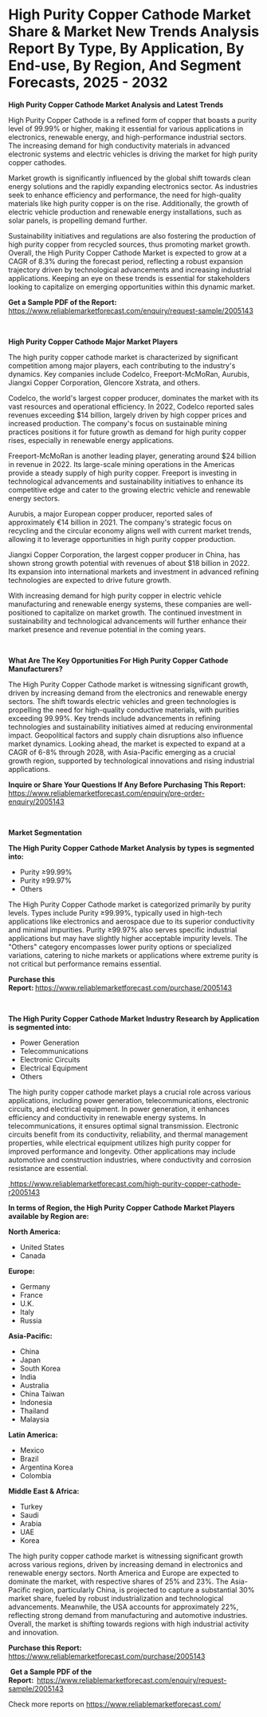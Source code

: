 <p><h1>High Purity Copper Cathode Market Share & Market New Trends Analysis Report By Type, By Application, By End-use, By Region, And Segment Forecasts, 2025 - 2032</h1></p><p><strong>High Purity Copper Cathode Market Analysis and Latest Trends</strong></p>
<p><p>High Purity Copper Cathode is a refined form of copper that boasts a purity level of 99.99% or higher, making it essential for various applications in electronics, renewable energy, and high-performance industrial sectors. The increasing demand for high conductivity materials in advanced electronic systems and electric vehicles is driving the market for high purity copper cathodes.</p><p>Market growth is significantly influenced by the global shift towards clean energy solutions and the rapidly expanding electronics sector. As industries seek to enhance efficiency and performance, the need for high-quality materials like high purity copper is on the rise. Additionally, the growth of electric vehicle production and renewable energy installations, such as solar panels, is propelling demand further.</p><p>Sustainability initiatives and regulations are also fostering the production of high purity copper from recycled sources, thus promoting market growth. Overall, the High Purity Copper Cathode Market is expected to grow at a CAGR of 8.3% during the forecast period, reflecting a robust expansion trajectory driven by technological advancements and increasing industrial applications. Keeping an eye on these trends is essential for stakeholders looking to capitalize on emerging opportunities within this dynamic market.</p></p>
<p><strong>Get a Sample PDF of the Report:&nbsp;</strong> <a href="https://www.reliablemarketforecast.com/enquiry/request-sample/2005143?utm_campaign=2875&utm_medium=2&utm_source=Github&utm_content=ia&utm_term=29032025&utm_id=high-purity-copper-cathode">https://www.reliablemarketforecast.com/enquiry/request-sample/2005143</a></p>
<p>&nbsp;</p>
<p><strong>High Purity Copper Cathode Major Market Players</strong></p>
<p><p>The high purity copper cathode market is characterized by significant competition among major players, each contributing to the industry's dynamics. Key companies include Codelco, Freeport-McMoRan, Aurubis, Jiangxi Copper Corporation, Glencore Xstrata, and others.</p><p>Codelco, the world's largest copper producer, dominates the market with its vast resources and operational efficiency. In 2022, Codelco reported sales revenues exceeding $14 billion, largely driven by high copper prices and increased production. The company's focus on sustainable mining practices positions it for future growth as demand for high purity copper rises, especially in renewable energy applications.</p><p>Freeport-McMoRan is another leading player, generating around $24 billion in revenue in 2022. Its large-scale mining operations in the Americas provide a steady supply of high purity copper. Freeport is investing in technological advancements and sustainability initiatives to enhance its competitive edge and cater to the growing electric vehicle and renewable energy sectors.</p><p>Aurubis, a major European copper producer, reported sales of approximately €14 billion in 2021. The company's strategic focus on recycling and the circular economy aligns well with current market trends, allowing it to leverage opportunities in high purity copper production.</p><p>Jiangxi Copper Corporation, the largest copper producer in China, has shown strong growth potential with revenues of about $18 billion in 2022. Its expansion into international markets and investment in advanced refining technologies are expected to drive future growth.</p><p>With increasing demand for high purity copper in electric vehicle manufacturing and renewable energy systems, these companies are well-positioned to capitalize on market growth. The continued investment in sustainability and technological advancements will further enhance their market presence and revenue potential in the coming years.</p></p>
<p>&nbsp;</p>
<p><strong>What Are The Key Opportunities For High Purity Copper Cathode Manufacturers?</strong></p>
<p><p>The High Purity Copper Cathode market is witnessing significant growth, driven by increasing demand from the electronics and renewable energy sectors. The shift towards electric vehicles and green technologies is propelling the need for high-quality conductive materials, with purities exceeding 99.99%. Key trends include advancements in refining technologies and sustainability initiatives aimed at reducing environmental impact. Geopolitical factors and supply chain disruptions also influence market dynamics. Looking ahead, the market is expected to expand at a CAGR of 6-8% through 2028, with Asia-Pacific emerging as a crucial growth region, supported by technological innovations and rising industrial applications.</p></p>
<p><strong>Inquire or Share Your Questions If Any Before Purchasing This Report:</strong> <a href="https://www.reliablemarketforecast.com/enquiry/pre-order-enquiry/2005143?utm_campaign=2875&utm_medium=2&utm_source=Github&utm_content=ia&utm_term=29032025&utm_id=high-purity-copper-cathode">https://www.reliablemarketforecast.com/enquiry/pre-order-enquiry/2005143</a></p>
<p>&nbsp;</p>
<p><strong>Market Segmentation</strong></p>
<p><strong>The High Purity Copper Cathode Market Analysis by types is segmented into:</strong></p>
<p><ul><li>Purity ≥99.99%</li><li>Purity ≥99.97%</li><li>Others</li></ul></p>
<p><p>The High Purity Copper Cathode market is categorized primarily by purity levels. Types include Purity ≥99.99%, typically used in high-tech applications like electronics and aerospace due to its superior conductivity and minimal impurities. Purity ≥99.97% also serves specific industrial applications but may have slightly higher acceptable impurity levels. The "Others" category encompasses lower purity options or specialized variations, catering to niche markets or applications where extreme purity is not critical but performance remains essential.</p></p>
<p><strong>Purchase this Report:&nbsp;</strong><a href="https://www.reliablemarketforecast.com/purchase/2005143?utm_campaign=2875&utm_medium=2&utm_source=Github&utm_content=ia&utm_term=29032025&utm_id=high-purity-copper-cathode">https://www.reliablemarketforecast.com/purchase/2005143</a></p>
<p>&nbsp;</p>
<p><strong>The High Purity Copper Cathode Market Industry Research by Application is segmented into:</strong></p>
<p><ul><li>Power Generation</li><li>Telecommunications</li><li>Electronic Circuits</li><li>Electrical Equipment</li><li>Others</li></ul></p>
<p><p>The high purity copper cathode market plays a crucial role across various applications, including power generation, telecommunications, electronic circuits, and electrical equipment. In power generation, it enhances efficiency and conductivity in renewable energy systems. In telecommunications, it ensures optimal signal transmission. Electronic circuits benefit from its conductivity, reliability, and thermal management properties, while electrical equipment utilizes high purity copper for improved performance and longevity. Other applications may include automotive and construction industries, where conductivity and corrosion resistance are essential.</p></p>
<p><a href="https://www.reliablemarketforecast.com/high-purity-copper-cathode-r2005143?utm_campaign=2875&utm_medium=2&utm_source=Github&utm_content=ia&utm_term=29032025&utm_id=high-purity-copper-cathode">&nbsp;https://www.reliablemarketforecast.com/high-purity-copper-cathode-r2005143</a></p>
<p><strong>In terms of Region, the High Purity Copper Cathode Market Players available by Region are:</strong></p>
<p>
    <p> <strong> North America: </strong>
        <ul>
            <li>United States</li>
            <li>Canada</li>
        </ul>
        </p> 
    <p> <strong> Europe: </strong>
        <ul>
            <li>Germany</li>
            <li>France</li>
            <li>U.K.</li>
            <li>Italy</li>
            <li>Russia</li>
        </ul>
        </p> 
    <p> <strong> Asia-Pacific: </strong>
        <ul>
            <li>China</li>
            <li>Japan</li>
            <li>South Korea</li>
            <li>India</li>
            <li>Australia</li>
            <li>China Taiwan</li>
            <li>Indonesia</li>
            <li>Thailand</li>
            <li>Malaysia</li>
        </ul>
        </p> 
    <p> <strong> Latin America: </strong>
        <ul>
            <li>Mexico</li>
            <li>Brazil</li>
            <li>Argentina Korea</li>
            <li>Colombia</li>
        </ul>
        </p> 
    <p> <strong> Middle East & Africa: </strong>
        <ul>
            <li>Turkey</li>
            <li>Saudi</li>
            <li>Arabia</li>
            <li>UAE</li>
            <li>Korea</li>
        </ul>
    </p>
    </p>
<p><p>The high purity copper cathode market is witnessing significant growth across various regions, driven by increasing demand in electronics and renewable energy sectors. North America and Europe are expected to dominate the market, with respective shares of 25% and 23%. The Asia-Pacific region, particularly China, is projected to capture a substantial 30% market share, fueled by robust industrialization and technological advancements. Meanwhile, the USA accounts for approximately 22%, reflecting strong demand from manufacturing and automotive industries. Overall, the market is shifting towards regions with high industrial activity and innovation.</p></p>
<p><strong>Purchase this Report: </strong><a href="https://www.reliablemarketforecast.com/purchase/2005143?utm_campaign=2875&utm_medium=2&utm_source=Github&utm_content=ia&utm_term=29032025&utm_id=high-purity-copper-cathode">https://www.reliablemarketforecast.com/purchase/2005143</a></p>
<p>&nbsp;<strong>Get a Sample PDF of the Report:&nbsp;&nbsp;</strong><a href="https://www.reliablemarketforecast.com/enquiry/request-sample/2005143?utm_campaign=2875&utm_medium=2&utm_source=Github&utm_content=ia&utm_term=29032025&utm_id=high-purity-copper-cathode">https://www.reliablemarketforecast.com/enquiry/request-sample/2005143</a></p>
<p><strong></strong></p>
<p>Check more reports on <a href="https://www.reliablemarketforecast.com/?utm_campaign=2875&utm_medium=2&utm_source=Github&utm_content=ia&utm_term=29032025&utm_id=high-purity-copper-cathode">https://www.reliablemarketforecast.com/</a></p>